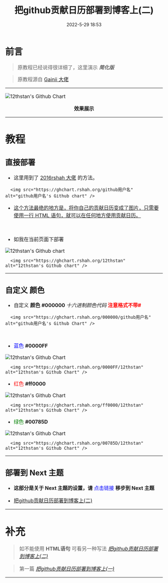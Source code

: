 ﻿---
title: 把github贡献日历部署到博客上(二)
date: 2022-5-29 18:53
tags:
  - 分享
categories: 实用小技巧
comments: true
abbrlink: 3
---

# 前言

> <font size=3>原教程已经说得很详细了，这里演示 ***简化版***</font>

> <font size=3>原教程源自 [Gainii 大佬](https://blog.csdn.net/weixin_44580076/article/details/118737615)

<!-- more -->
---

<img src="https://ghchart.rshah.org/409ba5/12thstan" alt="12thstan's Github Chart" />

**<p align = "center">效果展示</p>**

---

# 教程
## 直接部署
- 这里用到了 [2016rshah 大佬](https://github.com/2016rshah/githubchart-api) 的方法。

```
  <img src="https://ghchart.rshah.org/github用户名" alt="github用户名's Github chart" />
```

- [这个方法最绝的地方是，将你自己的贡献日历变成了图片，只需要使用一行 HTML 语句，就可以在任何地方使用贡献日历。](https://blog.csdn.net/weixin_44580076/article/details/118737615)

<br/>

- 如我在当前页面下部署

<img src="https://ghchart.rshah.org/12thstan" alt="12thstan's Github chart" />

```
  <img src="https://ghchart.rshah.org/12thstan" alt="12thstan's Github chart" />
```

---

## 自定义 颜色
- 自定义 **颜色** **#000000** *十六进制颜色代码* **<font size="3" color="red">注意格式不带#</font>**

```
  <img src="https://ghchart.rshah.org/000000/github用户名" alt="github用户名's Github Chart" />
```

<br/>

- <font size="3" color="blue">蓝色</font> **#0000FF**

<img src="https://ghchart.rshah.org/0000FF/12thstan" alt="12thstan's Github Chart" />

```
  <img src="https://ghchart.rshah.org/0000FF/12thstan" alt="12thstan's Github Chart" />
```

- <font size="3" color="red">红色</font> **#ff0000**

<img src="https://ghchart.rshah.org/ff0000/12thstan" alt="12thstan's Github Chart" />

```
  <img src="https://ghchart.rshah.org/ff0000/12thstan" alt="12thstan's Github Chart" />
```

- <font size="3" color="green">绿色</font> **#00785D**

<img src="https://ghchart.rshah.org/00785D/12thstan" alt="12thstan's Github Chart" />

```
  <img src="https://ghchart.rshah.org/00785D/12thstan" alt="12thstan's Github Chart" />
```

---

## 部署到 Next 主题
- **这部分是关于 Next 主题的设置，请** <font size="3" color="blue">点击链接</font> **移步到 Next 主题**

- [把github贡献日历部署到博客上(二)](https://next.c12th.cn/archives/3.html)

---

# 补充

> 如不能使用 **HTML语句** 可看另一种写法 *[把github贡献日历部署到博客上(二)](https://jsimple.c12th.cn/posts/3/)*

> 第一篇 *[把github贡献日历部署到博客上(一)](https://blog.c12th.cn/archives/5.html)*

---